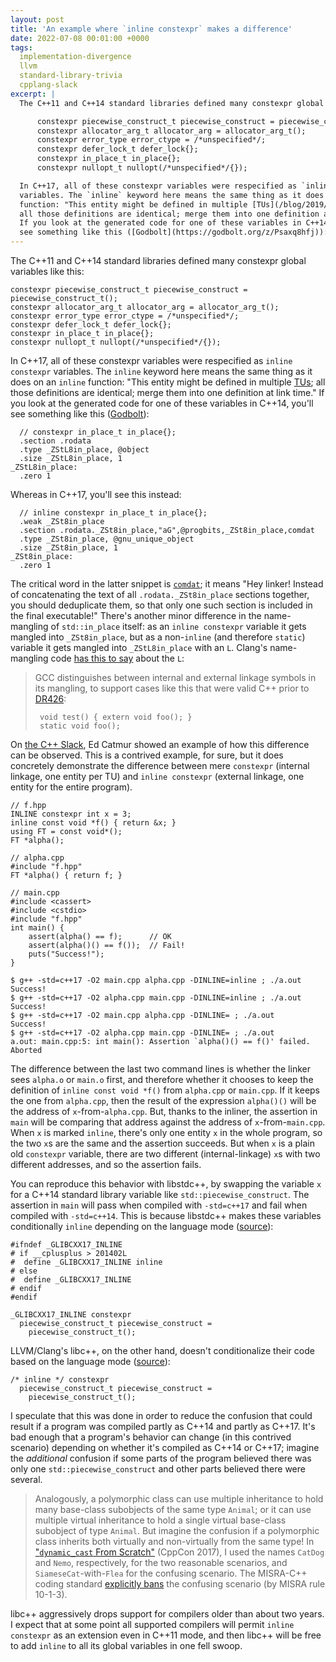 ```yaml
---
layout: post
title: 'An example where `inline constexpr` makes a difference'
date: 2022-07-08 00:01:00 +0000
tags:
  implementation-divergence
  llvm
  standard-library-trivia
  cpplang-slack
excerpt: |
  The C++11 and C++14 standard libraries defined many constexpr global variables like this:

      constexpr piecewise_construct_t piecewise_construct = piecewise_construct_t();
      constexpr allocator_arg_t allocator_arg = allocator_arg_t();
      constexpr error_type error_ctype = /*unspecified*/;
      constexpr defer_lock_t defer_lock{};
      constexpr in_place_t in_place{};
      constexpr nullopt_t nullopt(/*unspecified*/{});

  In C++17, all of these constexpr variables were respecified as `inline constexpr`
  variables. The `inline` keyword here means the same thing as it does on an `inline`
  function: "This entity might be defined in multiple [TUs](/blog/2019/08/02/the-tough-guide-to-cpp-acronyms/#tu);
  all those definitions are identical; merge them into one definition at link time."
  If you look at the generated code for one of these variables in C++14, you'll
  see something like this ([Godbolt](https://godbolt.org/z/Psaxq8hfj)):
---
```


The C++11 and C++14 standard libraries defined many constexpr global variables like this:

    constexpr piecewise_construct_t piecewise_construct = piecewise_construct_t();
    constexpr allocator_arg_t allocator_arg = allocator_arg_t();
    constexpr error_type error_ctype = /*unspecified*/;
    constexpr defer_lock_t defer_lock{};
    constexpr in_place_t in_place{};
    constexpr nullopt_t nullopt(/*unspecified*/{});

In C++17, all of these constexpr variables were respecified as `inline constexpr`
variables. The `inline` keyword here means the same thing as it does on an `inline`
function: "This entity might be defined in multiple [TUs](/blog/2019/08/02/the-tough-guide-to-cpp-acronyms/#tu);
all those definitions are identical; merge them into one definition at link time."
If you look at the generated code for one of these variables in C++14, you'll
see something like this ([Godbolt](https://godbolt.org/z/Psaxq8hfj)):

      // constexpr in_place_t in_place{};
      .section .rodata
      .type _ZStL8in_place, @object
      .size _ZStL8in_place, 1
    _ZStL8in_place:
      .zero 1

Whereas in C++17, you'll see this instead:

      // inline constexpr in_place_t in_place{};
      .weak _ZSt8in_place
      .section .rodata._ZSt8in_place,"aG",@progbits,_ZSt8in_place,comdat
      .type _ZSt8in_place, @gnu_unique_object
      .size _ZSt8in_place, 1
    _ZSt8in_place:
      .zero 1

The critical word in the latter snippet is [`comdat`](https://maskray.me/blog/2021-07-25-comdat-and-section-group);
it means "Hey linker! Instead of concatenating the text of all `.rodata._ZSt8in_place` sections together,
you should deduplicate them, so that only one such section is included in the final executable!"
There's another minor difference in the name-mangling of `std::in_place` itself: as an
`inline constexpr` variable it gets mangled into `_ZSt8in_place`, but as a non-`inline`
(and therefore `static`) variable it gets mangled into `_ZStL8in_place` with an `L`.
Clang's name-mangling code [has this to say](https://github.com/llvm/llvm-project/blob/2e603c6/clang/lib/AST/ItaniumMangle.cpp#L1458-L1472)
about the `L`:

> GCC distinguishes between internal and external linkage symbols in
> its mangling, to support cases like this that were valid C++ prior
> to [DR426](http://cwg-issue-browser.herokuapp.com/cwg426):
>
>      void test() { extern void foo(); }
>      static void foo();

On [the C++ Slack](https://cppalliance.org/slack/), Ed Catmur showed an example
of how this difference can be observed. This is a contrived example, for sure, but
it does concretely demonstrate the difference between mere `constexpr` (internal linkage,
one entity per TU) and `inline constexpr` (external linkage, one entity for the entire
program).

    // f.hpp
    INLINE constexpr int x = 3;
    inline const void *f() { return &x; }
    using FT = const void*();
    FT *alpha();

    // alpha.cpp
    #include "f.hpp"
    FT *alpha() { return f; }

    // main.cpp
    #include <cassert>
    #include <cstdio>
    #include "f.hpp"
    int main() {
        assert(alpha() == f);      // OK
        assert(alpha()() == f());  // Fail!
        puts("Success!");
    }

    $ g++ -std=c++17 -O2 main.cpp alpha.cpp -DINLINE=inline ; ./a.out
    Success!
    $ g++ -std=c++17 -O2 alpha.cpp main.cpp -DINLINE=inline ; ./a.out
    Success!
    $ g++ -std=c++17 -O2 main.cpp alpha.cpp -DINLINE= ; ./a.out
    Success!
    $ g++ -std=c++17 -O2 alpha.cpp main.cpp -DINLINE= ; ./a.out
    a.out: main.cpp:5: int main(): Assertion `alpha()() == f()' failed.
    Aborted

The difference between the last two command lines is whether the linker
sees `alpha.o` or `main.o` first, and therefore whether it chooses to
keep the definition of `inline const void *f()` from `alpha.cpp` or `main.cpp`.
If it keeps the one from `alpha.cpp`, then the result of the expression `alpha()()`
will be the address of `x`-from-`alpha.cpp`. But, thanks to the inliner,
the assertion in `main` will be comparing that address against the
address of `x`-from-`main.cpp`. When `x` is marked `inline`, there's only
one entity `x` in the whole program, so the two `x`s are the same and
the assertion succeeds. But when `x` is a plain old `constexpr` variable,
there are two different (internal-linkage) `x`s with two different addresses,
and so the assertion fails.

You can reproduce this behavior with libstdc++, by swapping the variable `x`
for a C++14 standard library variable like `std::piecewise_construct`. The
assertion in `main` will pass when compiled with `-std=c++17` and fail when
compiled with `-std=c++14`. This is because libstdc++ makes these variables
conditionally `inline` depending on the language mode
([source](https://github.com/gcc-mirror/gcc/blob/e614925/libstdc%2B%2B-v3/include/bits/stl_pair.h#L82-L84)):

    #ifndef _GLIBCXX17_INLINE
    # if __cplusplus > 201402L
    #  define _GLIBCXX17_INLINE inline
    # else
    #  define _GLIBCXX17_INLINE
    # endif
    #endif

    _GLIBCXX17_INLINE constexpr
      piecewise_construct_t piecewise_construct =
        piecewise_construct_t();

LLVM/Clang's libc++, on the other hand, doesn't conditionalize their code
based on the language mode ([source](https://github.com/llvm/llvm-project/blob/368faac/libcxx/include/__utility/piecewise_construct.h)):

    /* inline */ constexpr
      piecewise_construct_t piecewise_construct =
        piecewise_construct_t();

I speculate that this was done in order to reduce the
confusion that could result if a program was compiled partly as C++14
and partly as C++17. It's bad enough that a program's behavior can
change (in this contrived scenario) depending on whether it's compiled
as C++14 or C++17; imagine the _additional_ confusion if some parts of the program
believed there was only one `std::piecewise_construct` and other parts
believed there were several.

> Analogously, a polymorphic class can use multiple inheritance to hold
> many base-class subobjects of the same type `Animal`; or
> it can use multiple virtual inheritance to hold a single
> virtual base-class subobject of type `Animal`.
> But imagine the confusion if
> a polymorphic class inherits both virtually and non-virtually
> from the same type!
> In ["`dynamic_cast` From Scratch"](https://youtu.be/QzJL-8WbpuU?t=1507s) (CppCon 2017),
> I used the names `CatDog` and `Nemo`, respectively,
> for the two reasonable scenarios, and `SiameseCat`-with-`Flea`
> for the confusing scenario. The MISRA-C++ coding standard
> [explicitly bans](https://rules.sonarsource.com/cpp/tag/based-on-misra/RSPEC-1013)
> the confusing scenario (by MISRA rule 10-1-3).

libc++ aggressively drops support for compilers older than about two years.
I expect that at some point all supported compilers will permit `inline constexpr`
as an extension even in C++11 mode, and then libc++ will be free to add `inline`
to all its global variables in one fell swoop.

